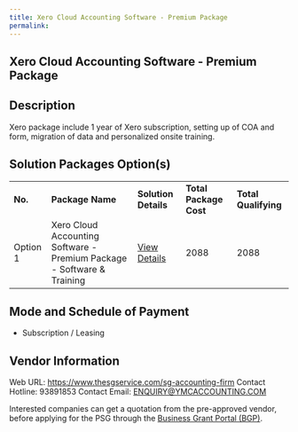 ```yaml
---
title: Xero Cloud Accounting Software - Premium Package
permalink: 
---
```


## Xero Cloud Accounting Software - Premium Package

## Description

Xero package include 1 year of Xero subscription, setting up of COA and form, migration of data and personalized onsite training.

## Solution Packages Option(s)

<table>
<tr>
<td><b>No.</b></td>
<td><b>Package Name</b></td>
<td><b>Solution Details</b></td>
<td><b>Total Package Cost</b></td>
<td><b>Total Qualifying</b></td>
</tr>
<tr>
<td>Option 1</td>
<td>Xero Cloud Accounting Software - Premium Package - Software & Training</td>
<td><a href='https://www.gobusiness.gov.sg/images/psg/Desensitised_YMC_Annex_3_CR_wef_20_Jan_2022_Part_2.pdf'>View Details</a></td>
<td>2088</td>
<td>2088</td>
</tr>
</table>

## Mode and Schedule of Payment

 - Subscription / Leasing

## Vendor Information

 Web URL: https://www.thesgservice.com/sg-accounting-firm 
Contact Hotline: 93891853 
Contact Email: ENQUIRY@YMCACCOUNTING.COM 


Interested companies can get a quotation from the pre-approved vendor, before applying for the PSG through the <a href='https://www.businessgrants.gov.sg/'>Business Grant Portal (BGP)</a>.
